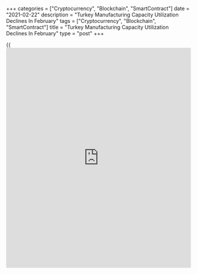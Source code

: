 +++
categories = ["Cryptocurrency", "Blockchain", "SmartContract"]
date = "2021-02-22"
description = "Turkey Manufacturing Capacity Utilization Declines In February"
tags = ["Cryptocurrency", "Blockchain", "SmartContract"]
title = "Turkey Manufacturing Capacity Utilization Declines In February"
type = "post"
+++

{{<iframe id="large-banner" src="https://www.bounty.group/#slide=8.0" width="100%" height="600" scrolling="no" style="border: 0px solid rgb(216, 221, 230); border-radius: 3px;">}}

Turkey's manufacturing capacity utilization rate decreased slightly in
February, figures from the Turkish central bank showed on Monday.

The capacity utilization rate fell to 74.9 percent in February from 75.4
percent in January.

On a seasonally adjusted basis, the capacity utilization rate increased
to 75.5 percent in February from 75.6 percent in the prior month.

Separate data from the central bank showed that the manufacturing
confidence index rose to 109.3 in February from 107.0 in January.

The seasonally adjusted manufacturing confidence index decreased to
108.7 in February from 109.0 in the previous month.

For comments and feedback [contact](https://www.playgroundfx.com/contact/): editorial@rtt[news](https://www.letsplayfx.com/blog/forex-news-website/).com

[Economic News][1]

 **What parts of the world are seeing the best (and worst) economic
performances lately? Click[here][2] to check out our [Econ Scorecard][2]
and find out! See up-to-the-moment [ranking](https://www.playgroundfx.com/blog/crypto-exchange-ranking/)s for the best and worst
performers in [GDP][3], [unemployment rate][4], [inflation][5] and much
more.**

   1. www.rtt[news](https://www.letsplayfx.com/blog/forex-news-website/).com/Content/EconomicNews.aspx
   2. www.rtt[news](https://www.letsplayfx.com/blog/forex-news-website/).com/economic-scorecard/world-rank/retail-sales/highest-performance.aspx
   3. www.rtt[news](https://www.letsplayfx.com/blog/forex-news-website/).com/economic-scorecard/world-rank/GDP/highest-performance.aspx
   4. www.rtt[news](https://www.letsplayfx.com/blog/forex-news-website/).com/economic-scorecard/world-rank/unemployment-rate/lowest-performance.aspx
   5. www.rtt[news](https://www.letsplayfx.com/blog/forex-news-website/).com/economic-scorecard/world-rank/CPI/highest-performance.aspx